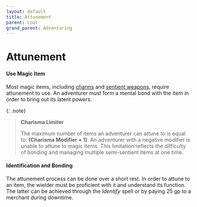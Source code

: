 ```yaml
---
layout: default
title: Attunement
parent: Loot
grand_parent: Adventuring
---
```



# Attunement

#### Use Magic Item

Most magic items, including [charms](../../gear/charms/index) and [sentient weapons](../../more/city_items/sentient_weapons), require attunement to use. An adventurer must form a mental bond with the item in order to bring out its latent powers. 

{: .note}
> **Charisma Limiter**
> 
> The maximum number of items an adventurer can attune to is equal to: **(Charisma Modifier + 1)**. An adventurer with a negative modifier is unable to attune to magic items. This limitation reflects the difficulty of bonding and managing multiple semi-sentient items at one time.

#### Identification and Bonding

The attunement process can be done over a short rest. In order to attune to an item, the wielder must be proficient with it and understand its function. The latter can be achieved through the _Identify_ spell or by paying 25 gp to a merchant during downtime.